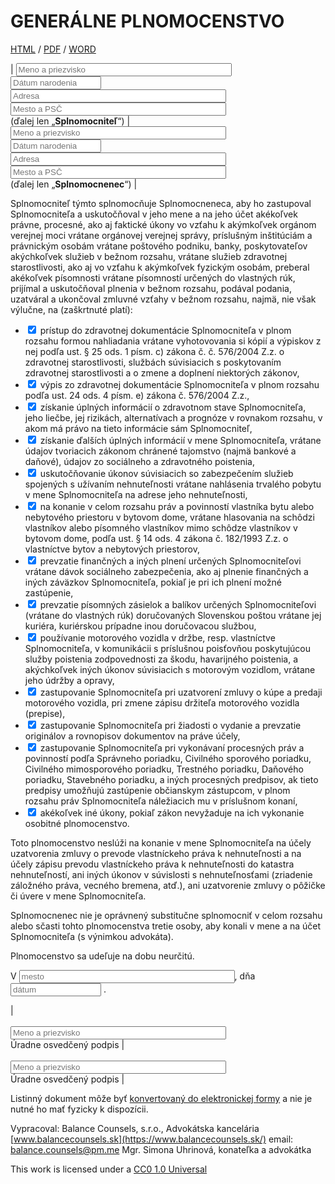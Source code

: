 <style>
table {
    width:100%;
}
</style>
# GENERÁLNE PLNOMOCENSTVO
[HTML]() / [PDF]() / [WORD]()


| <input type="text" size="40" placeholder="Meno a priezvisko"/><br/><input type="text" size="15" placeholder="Dátum narodenia"/><br/><input type="text" size="40" placeholder="Adresa"/><br/><input type="text" size="40" placeholder="Mesto a PSČ"/><br/>  (ďalej len „**Splnomocniteľ**“) | <input type="text" size="40" placeholder="Meno a priezvisko"/><br/><input type="text" size="15" placeholder="Dátum narodenia"/><br/><input type="text" size="40" placeholder="Adresa"/><br/><input type="text" size="40" placeholder="Mesto a PSČ"/><br/>  (ďalej len „**Splnomocnenec**“) |

Splnomocniteľ týmto splnomocňuje Splnomocneneca, aby ho zastupoval Splnomocniteľa a uskutočňoval v
jeho mene a na jeho účet akékoľvek právne, procesné, ako aj faktické úkony vo vzťahu k akýmkoľvek
orgánom verejnej moci vrátane orgánovej verejnej správy, príslušným inštitúciám a právnickým osobám
vrátane poštového podniku, banky, poskytovateľov akýchkoľvek služieb v bežnom rozsahu, vrátane 
služieb zdravotnej starostlivosti, ako aj vo vzťahu k akýmkoľvek fyzickým osobám, preberal akékoľvek 
písomnosti vrátane písomností určených do vlastných rúk, prijímal a uskutočňoval plnenia v bežnom rozsahu,
podával podania, uzatváral a ukončoval zmluvné vzťahy v bežnom rozsahu, najmä, nie však výlučne, na (zaškrtnuté platí):

-	<input type="checkbox" checked/> prístup do zdravotnej dokumentácie Splnomocniteľa v plnom rozsahu formou nahliadania vrátane vyhotovovania si kópií a výpiskov z nej podľa ust. § 25 ods. 1 písm. c) zákona č. č. 576/2004 Z.z. o zdravotnej starostlivosti, službách súvisiacich s poskytovaním zdravotnej starostlivosti a o zmene a doplnení niektorých zákonov, 
-	<input type="checkbox" checked/> výpis zo zdravotnej dokumentácie Splnomocniteľa v plnom rozsahu podľa ust. 24 ods. 4 písm. e) zákona č. 576/2004 Z.z., 
-	<input type="checkbox" checked/> získanie úplných informácií o zdravotnom stave Splnomocniteľa, jeho liečbe, jej rizikách, alternatívach a prognóze v rovnakom rozsahu, v akom má právo na tieto informácie sám Splnomocniteľ,    
-	<input type="checkbox" checked/> získanie ďalších úplných informácií v mene Splnomocniteľa, vrátane údajov tvoriacich zákonom chránené tajomstvo (najmä bankové a daňové), údajov zo sociálneho a zdravotného poistenia, 
-	<input type="checkbox" checked/> uskutočňovanie úkonov súvisiacich so zabezpečením služieb spojených s užívaním nehnuteľnosti vrátane nahlásenia trvalého pobytu v mene Splnomocniteľa na adrese jeho nehnuteľnosti,
-	<input type="checkbox" checked/> na konanie v celom rozsahu práv a povinností vlastníka bytu alebo nebytového priestoru v bytovom dome, vrátane hlasovania na schôdzi vlastníkov alebo písomného vlastníkov mimo schôdze vlastníkov v bytovom dome, podľa ust. § 14 ods. 4 zákona č. 182/1993 Z.z. o vlastníctve bytov a nebytových priestorov,
-	<input type="checkbox" checked/> prevzatie finančných a iných plnení určených Splnomocniteľovi vrátane dávok sociálneho zabezpečenia, ako aj plnenie finančných a iných záväzkov Splnomocniteľa, pokiaľ je pri ich plnení možné zastúpenie,
-	<input type="checkbox" checked/> prevzatie písomných zásielok a balíkov určených Splnomocniteľovi (vrátane do vlastných rúk) doručovaných Slovenskou poštou vrátane jej kuriéra, kuriérskou prípadne inou doručovacou službou,
-	<input type="checkbox" checked/> používanie motorového vozidla v držbe, resp. vlastníctve Splnomocniteľa, v komunikácii s príslušnou poisťovňou poskytujúcou služby poistenia zodpovednosti za škodu, havarijného poistenia, a akýchkoľvek iných úkonov súvisiacich s motorovým vozidlom, vrátane jeho údržby a opravy,
-	<input type="checkbox" checked/> zastupovanie Splnomocniteľa pri uzatvorení zmluvy o kúpe a predaji motorového vozidla, pri zmene zápisu držiteľa motorového vozidla (prepise), 
-	<input type="checkbox" checked/> zastupovanie Splnomocniteľa pri žiadosti o vydanie a prevzatie originálov a rovnopisov dokumentov na práve účely, 
-	<input type="checkbox" checked/> zastupovanie Splnomocniteľa pri vykonávaní procesných práv a povinností podľa Správneho poriadku, Civilného sporového poriadku, Civilného mimosporového poriadku, Trestného poriadku, Daňového poriadku, Stavebného poriadku, a iných procesných predpisov, ak tieto predpisy umožňujú zastúpenie občianskym zástupcom, v plnom rozsahu práv Splnomocniteľa náležiacich mu v príslušnom konaní,
-	<input type="checkbox" checked/> akékoľvek iné úkony, pokiaľ zákon nevyžaduje na ich vykonanie osobitné plnomocenstvo.


Toto plnomocenstvo neslúži na konanie v mene Splnomocniteľa na účely uzatvorenia zmluvy o prevode vlastníckeho práva k nehnuteľnosti a na účely zápisu prevodu vlastníckeho práva k nehnuteľnosti do katastra nehnuteľností, ani iných úkonov v súvislosti s nehnuteľnosťami (zriadenie záložného práva, vecného bremena, atď.), ani uzatvorenie zmluvy o pôžičke či úvere v mene Splnomocniteľa. 

Splnomocnenec nie je oprávnený substitučne splnomocniť v celom rozsahu alebo sčasti tohto plnomocenstva tretie osoby, aby konali v mene a na účet Splnomocniteľa (s výnimkou advokáta).  

Plnomocenstvo sa udeľuje na dobu neurčitú.

V <input type="text" size="40" placeholder="mesto"/>, dňa <input type="text" size="15" placeholder="dátum"/> .

| <br/><br/><input type="text" size="40" placeholder="Meno a priezvisko"/><br/>Úradne osvedčený podpis | <br/><br/><input type="text" size="40" placeholder="Meno a priezvisko"/><br/>Úradne osvedčený podpis |

Listinný dokument môže byť [konvertovaný do elektronickej formy](https://www.slovensko.sk/sk/agendy/agenda/_zarucena-konverzia/) a nie je nutné ho mať fyzicky k dispozícii.

Vypracoval: Balance Counsels, s.r.o., Advokátska kancelária [www.balancecounsels.sk](https://www.balancecounsels.sk/) email: [balance.counsels@pm.me](mailto:balance.counsels@pm.me)
Mgr. Simona Uhrinová, konateľka a advokátka

This work is licensed under a [CC0 1.0 Universal](https://creativecommons.org/publicdomain/zero/1.0/)
